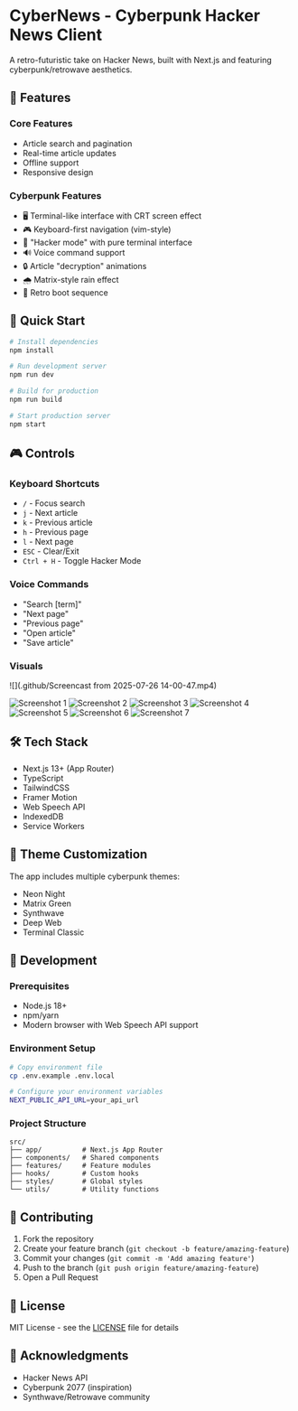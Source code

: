 # CyberNews - Cyberpunk Hacker News Client

A retro-futuristic take on Hacker News, built with Next.js and featuring cyberpunk/retrowave aesthetics.

## 🌟 Features

### Core Features
- Article search and pagination
- Real-time article updates
- Offline support
- Responsive design

### Cyberpunk Features
- 🖥️ Terminal-like interface with CRT screen effect
- 🎮 Keyboard-first navigation (vim-style)
- 🎯 "Hacker mode" with pure terminal interface
- 🔊 Voice command support
- 🔒 Article "decryption" animations
- 🌧️ Matrix-style rain effect
- 💾 Retro boot sequence

## 🚀 Quick Start

```bash
# Install dependencies
npm install

# Run development server
npm run dev

# Build for production
npm run build

# Start production server
npm start
```

## 🎮 Controls

### Keyboard Shortcuts
- `/` - Focus search
- `j` - Next article
- `k` - Previous article
- `h` - Previous page
- `l` - Next page
- `ESC` - Clear/Exit
- `Ctrl + H` - Toggle Hacker Mode


### Voice Commands
- "Search [term]"
- "Next page"
- "Previous page"
- "Open article"
- "Save article"

### Visuals

![](.github/Screencast from 2025-07-26 14-00-47.mp4)

![Screenshot 1](.github/Screenshot_25-7-2025_19012_appbitbudget.vercel.app.jpeg)
![Screenshot 2](.github/Screenshot_25-7-2025_19038_appbitbudget.vercel.app.jpeg)
![Screenshot 3](.github/Screenshot_25-7-2025_19053_appbitbudget.vercel.app.jpeg)
![Screenshot 4](.github/Screenshot_25-7-2025_1912_appbitbudget.vercel.app.jpeg)
![Screenshot 5](.github/Screenshot_25-7-2025_19217_appbitbudget.vercel.app.jpeg)
![Screenshot 6](.github/Screenshot_25-7-2025_1923_appbitbudget.vercel.app.jpeg)
![Screenshot 7](.github/Screenshot_25-7-2025_19230_appbitbudget.vercel.app.jpeg)


## 🛠️ Tech Stack

- Next.js 13+ (App Router)
- TypeScript
- TailwindCSS
- Framer Motion
- Web Speech API
- IndexedDB
- Service Workers

## 🎨 Theme Customization

The app includes multiple cyberpunk themes:
- Neon Night
- Matrix Green
- Synthwave
- Deep Web
- Terminal Classic

## 🔧 Development

### Prerequisites
- Node.js 18+
- npm/yarn
- Modern browser with Web Speech API support

### Environment Setup
```bash
# Copy environment file
cp .env.example .env.local

# Configure your environment variables
NEXT_PUBLIC_API_URL=your_api_url
```

### Project Structure
```
src/
├── app/          # Next.js App Router
├── components/   # Shared components
├── features/     # Feature modules
├── hooks/        # Custom hooks
├── styles/       # Global styles
└── utils/        # Utility functions
```

## 🤝 Contributing

1. Fork the repository
2. Create your feature branch (`git checkout -b feature/amazing-feature`)
3. Commit your changes (`git commit -m 'Add amazing feature'`)
4. Push to the branch (`git push origin feature/amazing-feature`)
5. Open a Pull Request

## 📝 License

MIT License - see the [LICENSE](LICENSE) file for details

## 🙏 Acknowledgments

- Hacker News API
- Cyberpunk 2077 (inspiration)
- Synthwave/Retrowave community
